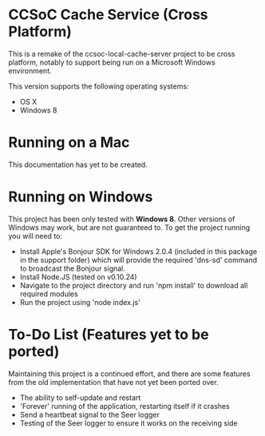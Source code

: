 # CCSoC Cache Service (Cross Platform)
This is a remake of the ccsoc-local-cache-server project to be cross platform, notably to support being run on a Microsoft Windows environment.

This version supports the following operating systems:
* OS X
* Windows 8

# Running on a Mac
This documentation has yet to be created.

# Running on Windows
This project has been only tested with **Windows 8**. Other versions of Windows may work, but are not guaranteed to. To get the project running you will need to:
* Install Apple's Bonjour SDK for Windows 2.0.4 (included in this package in the support folder) which will provide the required 'dns-sd' command to broadcast the Bonjour signal.
* Install Node.JS (tested on v0.10.24)
* Navigate to the project directory and run 'npm install' to download all required modules
* Run the project using 'node index.js'

# To-Do List (Features yet to be ported)
Maintaining this project is a continued effort, and there are some features from the old implementation that have not yet been ported over.
* The ability to self-update and restart
* 'Forever' running of the application, restarting itself if it crashes
* Send a heartbeat signal to the Seer logger
* Testing of the Seer logger to ensure it works on the receiving side